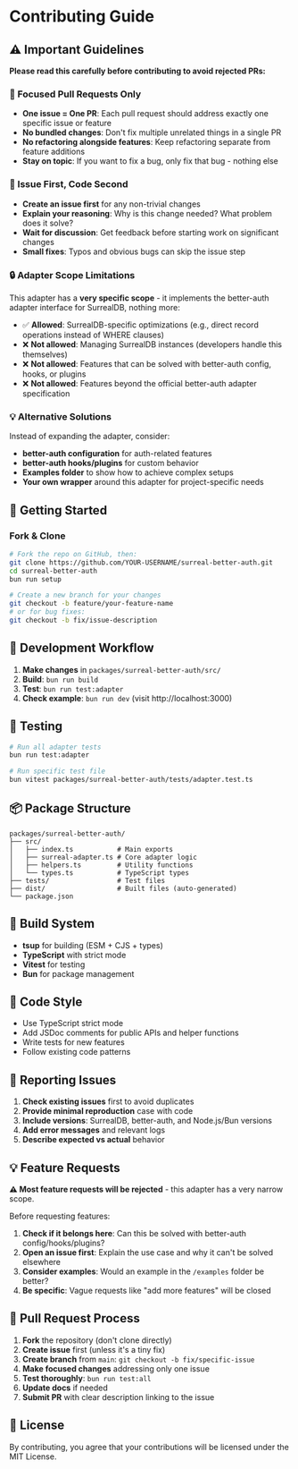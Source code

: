 # Contributing Guide

## ⚠️ Important Guidelines

**Please read this carefully before contributing to avoid rejected PRs:**

### 🎯 Focused Pull Requests Only

- **One issue = One PR**: Each pull request should address exactly one specific issue or feature
- **No bundled changes**: Don't fix multiple unrelated things in a single PR
- **No refactoring alongside features**: Keep refactoring separate from feature additions
- **Stay on topic**: If you want to fix a bug, only fix that bug - nothing else

### 💬 Issue First, Code Second

- **Create an issue first** for any non-trivial changes
- **Explain your reasoning**: Why is this change needed? What problem does it solve?
- **Wait for discussion**: Get feedback before starting work on significant changes
- **Small fixes**: Typos and obvious bugs can skip the issue step

### 🔒 Adapter Scope Limitations

This adapter has a **very specific scope** - it implements the better-auth adapter interface for SurrealDB, nothing more:

- ✅ **Allowed**: SurrealDB-specific optimizations (e.g., direct record operations instead of WHERE clauses)
- ❌ **Not allowed**: Managing SurrealDB instances (developers handle this themselves)
- ❌ **Not allowed**: Features that can be solved with better-auth config, hooks, or plugins
- ❌ **Not allowed**: Features beyond the official better-auth adapter specification

### 💡 Alternative Solutions

Instead of expanding the adapter, consider:

- **better-auth configuration** for auth-related features
- **better-auth hooks/plugins** for custom behavior
- **Examples folder** to show how to achieve complex setups
- **Your own wrapper** around this adapter for project-specific needs

## 🚀 Getting Started

### Fork & Clone

```bash
# Fork the repo on GitHub, then:
git clone https://github.com/YOUR-USERNAME/surreal-better-auth.git
cd surreal-better-auth
bun run setup

# Create a new branch for your changes
git checkout -b feature/your-feature-name
# or for bug fixes:
git checkout -b fix/issue-description
```

## 🔄 Development Workflow

1. **Make changes** in `packages/surreal-better-auth/src/`
2. **Build**: `bun run build`
3. **Test**: `bun run test:adapter`
4. **Check example**: `bun run dev` (visit http://localhost:3000)

## 🧪 Testing

```bash
# Run all adapter tests
bun run test:adapter

# Run specific test file
bun vitest packages/surreal-better-auth/tests/adapter.test.ts
```

## 📦 Package Structure

```
packages/surreal-better-auth/
├── src/
│   ├── index.ts           # Main exports
│   ├── surreal-adapter.ts # Core adapter logic
│   ├── helpers.ts         # Utility functions
│   └── types.ts           # TypeScript types
├── tests/                 # Test files
├── dist/                  # Built files (auto-generated)
└── package.json
```

## 🔧 Build System

- **tsup** for building (ESM + CJS + types)
- **TypeScript** with strict mode
- **Vitest** for testing
- **Bun** for package management

## 📝 Code Style

- Use TypeScript strict mode
- Add JSDoc comments for public APIs and helper functions
- Write tests for new features
- Follow existing code patterns

## 🐛 Reporting Issues

1. **Check existing issues** first to avoid duplicates
2. **Provide minimal reproduction** case with code
3. **Include versions**: SurrealDB, better-auth, and Node.js/Bun versions
4. **Add error messages** and relevant logs
5. **Describe expected vs actual** behavior

## 💡 Feature Requests

**⚠️ Most feature requests will be rejected** - this adapter has a very narrow scope.

Before requesting features:

1. **Check if it belongs here**: Can this be solved with better-auth config/hooks/plugins?
2. **Open an issue first**: Explain the use case and why it can't be solved elsewhere
3. **Consider examples**: Would an example in the `/examples` folder be better?
4. **Be specific**: Vague requests like "add more features" will be closed

## 🔄 Pull Request Process

1. **Fork** the repository (don't clone directly)
2. **Create issue** first (unless it's a tiny fix)
3. **Create branch** from `main`: `git checkout -b fix/specific-issue`
4. **Make focused changes** addressing only one issue
5. **Test thoroughly**: `bun run test:all`
6. **Update docs** if needed
7. **Submit PR** with clear description linking to the issue

## 📄 License

By contributing, you agree that your contributions will be licensed under the MIT License.
